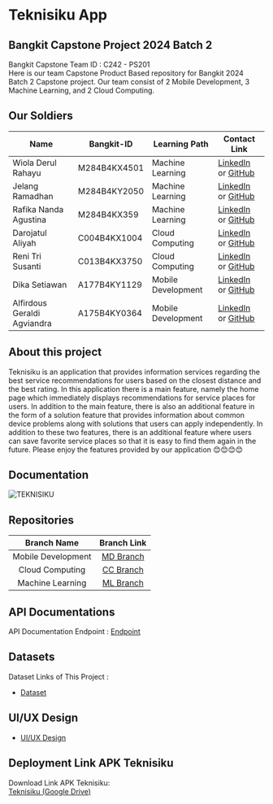 # Teknisiku App
## Bangkit Capstone Project 2024 Batch 2

Bangkit Capstone Team ID : C242 - PS201 <br>
Here is our team Capstone Product Based repository for Bangkit 2024 Batch 2 Capstone project. Our team consist of 2 Mobile Development, 3 Machine Learning, and 2 Cloud Computing.

## Our Soldiers

| Name                        |   Bangkit-ID  |    Learning Path   |          Contact Link             |
|-----------------------------|---------------|--------------------|-----------------------------------|
| Wiola Derul Rahayu          | M284B4KX4501  | Machine Learning   | [LinkedIn](https://www.linkedin.com/in/wioladerulrahayu) or [GitHub](https://github.com/wioladerul/)|
| Jelang Ramadhan             | M284B4KY2050  | Machine Learning   | [LinkedIn](https://www.linkedin.com/in/jelangramadhan/) or [GitHub](https://github.com/JelangR)     |  
| Rafika Nanda Agustina       | M284B4KX359   | Machine Learning   | [LinkedIn](https://www.linkedin.com/in/rafika-nanda-agustina-2a08692a8/) or [GitHub](https://github.com/rafikananda) |
| Darojatul Aliyah            | C004B4KX1004  | Cloud Computing    | [LinkedIn](www.linkedin.com/in/darojatul-aliyah31) or [GitHub](https://github.com/darojatulaliyah31)|
| Reni Tri Susanti            | C013B4KX3750  | Cloud Computing    | [LinkedIn](https://www.linkedin.com/in/reni-tri-susanti-03662631a/) or [GitHub](#)      |
| Dika Setiawan               | A177B4KY1129  | Mobile Development | [LinkedIn](https://www.linkedin.com/in/dika-setiawan-132a8b311?utm_source=share&utm_campaign=share_via&utm_content=profile&utm_medium=android_app ) or [GitHub](https://github.com/rennts23)      |
| Alfirdous Geraldi Agviandra | A175B4KY0364  | Mobile Development | [LinkedIn](https://www.linkedin.com/in/alfirdous-geraldi-agviandra-1967a1243?utm_source=share&utm_campaign=share_via&utm_content=profile&utm_medium=android_app) or [GitHub](#)      |


## About this project

Teknisiku is an application that provides information services regarding the best service recommendations for users based on the closest distance and the best rating. In this application there is a main feature, namely the home page which immediately displays recommendations for service places for users. In addition to the main feature, there is also an additional feature in the form of a solution feature that provides information about common device problems along with solutions that users can apply independently. In addition to these two features, there is an additional feature where users can save favorite service places so that it is easy to find them again in the future. Please enjoy the features provided by our application 😊😊😊😊

## Documentation

![TEKNISIKU](https://storage.googleapis.com/foto-tempat-service/logo/Logo.png)<br>

## Repositories

|    Branch Name     |                                      Branch Link                                         |
| :----------------: | :--------------------------------------------------------------------------------------: |
| Mobile Development | [MD Branch](https://github.com/darojatulaliyah31/Bangkit-Capstone-C242-PS201/tree/Mobile-Development?tab=readme-ov-file) |
|  Cloud Computing   | [CC Branch](https://github.com/darojatulaliyah31/Bangkit-Capstone-C242-PS201/tree/Cloud-Computing) |
|  Machine Learning  | [ML Branch](https://github.com/darojatulaliyah31/Bangkit-Capstone-C242-PS201/tree/Machine-Learning) |

## API Documentations

API Documentation Endpoint : [Endpoint](https://www.postman.com/capstone-teknisiku-api/workspace/capstone-teknisiku-api-workspace/documentation/39952491-6b064205-feab-4104-997d-ef9df317defa)

## Datasets

Dataset Links of This Project :

- [Dataset](https://docs.google.com/spreadsheets/d/1ZUxRrJ6_YrTMGGre9Z71Ur-j4MyOwVQ_i6tYxxmwJOw/edit?usp=sharing)

## UI/UX Design
- [UI/UX Design](figma.com/design/d7BVu8eukiPMdKI2PbconU/Desain-UI-Capstone-Project-Bangkit?node-id=0-1&node-type=canvas&t=2jZHmhvKQFwQzVwF-0)

## Deployment Link APK Teknisiku

Download Link APK Teknisiku:<br>
[Teknisiku (Google Drive)](#)
